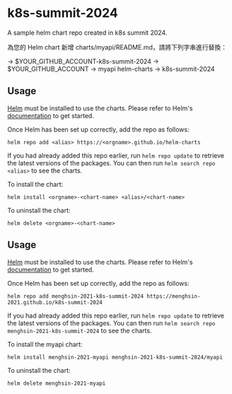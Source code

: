 # k8s-summit-2024
A sample helm chart repo created in k8s summit 2024.


為您的 Helm chart 新增 charts/myapi/README.md，請將下列字串進行替換：

<alias> -> $YOUR_GITHUB_ACCOUNT-k8s-summit-2024
<orgname> -> $YOUR_GITHUB_ACCOUNT
<chart-name> -> myapi
helm-charts -> k8s-summit-2024

## Usage

[Helm](https://helm.sh) must be installed to use the charts.  Please refer to
Helm's [documentation](https://helm.sh/docs) to get started.

Once Helm has been set up correctly, add the repo as follows:

    helm repo add <alias> https://<orgname>.github.io/helm-charts

If you had already added this repo earlier, run `helm repo update` to retrieve the latest versions of the packages.  You can then run `helm search repo <alias>` to see the charts.

To install the <chart-name> chart:

    helm install <orgname>-<chart-name> <alias>/<chart-name>

To uninstall the chart:

    helm delete <orgname>-<chart-name>

## Usage

[Helm](https://helm.sh) must be installed to use the charts.  Please refer to
Helm's [documentation](https://helm.sh/docs) to get started.

Once Helm has been set up correctly, add the repo as follows:

    helm repo add menghsin-2021-k8s-summit-2024 https://menghsin-2021.github.io/k8s-summit-2024

If you had already added this repo earlier, run `helm repo update` to retrieve the latest versions of the packages.  You can then run `helm search repo menghsin-2021-k8s-summit-2024` to see the charts.

To install the myapi chart:

    helm install menghsin-2021-myapi menghsin-2021-k8s-summit-2024/myapi

To uninstall the chart:

    helm delete menghsin-2021-myapi
